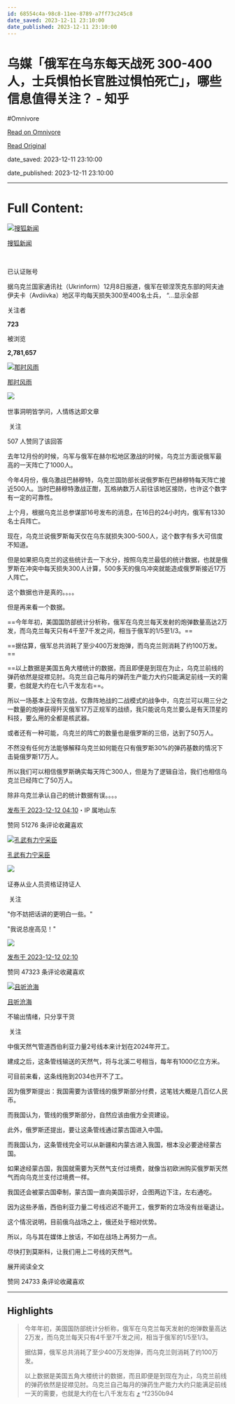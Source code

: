 ```yaml
---
id: 68554c4a-98c8-11ee-8789-a7ff73c245c8
date_saved: 2023-12-11 23:10:00
date_published: 2023-12-11 23:10:00
---
```


# 乌媒「俄军在乌东每天战死 300-400 人，士兵惧怕长官胜过惧怕死亡」，哪些信息值得关注？ - 知乎
#Omnivore

[Read on Omnivore](https://omnivore.app/me/300-400-18c5d242afe)

[Read Original](https://www.zhihu.com/question/634300870/answer/3322614134)

date_saved: 2023-12-11 23:10:00

date_published: 2023-12-11 23:10:00

--- 

# Full Content: 

[![搜狐新闻](https://proxy-prod.omnivore-image-cache.app/0x0,stg0yDwTcei7OqZVGYVGfoI36tapwg-2bSn80Uywi7wM/https://picx.zhimg.com/v2-1b61e631080d778a6bae88f13cb959ea_l.jpg?source=1def8aca)](https://www.zhihu.com/org/sou-hu-xin-wen-59)

[搜狐新闻](https://www.zhihu.com/org/sou-hu-xin-wen-59)

[​](https://www.zhihu.com/question/48510028)

已认证账号

据乌克兰国家通讯社（Ukrinform）12月8日报道，俄军在顿涅茨克东部的阿夫迪伊夫卡（Avdiivka）地区平均每天损失300至400名士兵， “…显示全部 ​

关注者

**723**

被浏览

**2,781,657**

[![那时风雨](https://proxy-prod.omnivore-image-cache.app/0x0,sPVk-qV_iQZdOS4DSIh8wH6e7tkBhJYaIt-SiIW89mBU/https://picx.zhimg.com/v2-d370ba0bc1976be5b96716f5852f060c_l.jpg?source=2c26e567)](https://www.zhihu.com/people/nashifengyu)

[那时风雨](https://www.zhihu.com/people/nashifengyu)

​![](https://proxy-prod.omnivore-image-cache.app/0x0,sKBtfFYtK0ROqGdvN0zCp5BhZ6pS4CW6jvNAosyO8byE/https://pica.zhimg.com/v2-4812630bc27d642f7cafcd6cdeca3d7a.jpg?source=88ceefae)

世事洞明皆学问，人情练达即文章

​ 关注

507 人赞同了该回答

去年12月份的时候，乌军与俄军在赫尔松地区激战的时候，乌克兰方面说俄军最高的一天阵亡了1000人。

今年4月份，俄乌激战巴赫穆特，乌克兰国防部长说俄罗斯在巴赫穆特每天阵亡接近500人。当时巴赫穆特激战正酣，瓦格纳数万人前往该地区接防，也许这个数字有一定的可靠性。

上个月，根据乌克兰总参谋部16号发布的消息，在16日的24小时内，俄军有1330名士兵阵亡。

现在，乌克兰说俄罗斯每天仅在乌东就损失300-500人，这个数字有多大可信度不知道。

但是如果把乌克兰的这些统计去一下水分，按照乌克兰最低的统计数据，也就是俄罗斯在冲突中每天损失300人计算，500多天的俄乌冲突就能造成俄罗斯接近17万人阵亡。

这个数据也许是真的。。。。

但是再来看一个数据。

==今年年初，美国国防部统计分析称，俄军在乌克兰每天发射的炮弹数量高达2万发，而乌克兰每天只有4千至7千发之间，相当于俄军的1/5至1/3。==

==据估算，俄军总共消耗了至少400万发炮弹，而乌克兰则消耗了约100万发。==

==以上数据是美国五角大楼统计的数据，而且即便是到现在为止，乌克兰前线的弹药依然是捉襟见肘。乌克兰自己每月的弹药生产能力大约只能满足前线一天的需要，也就是大约在七八千发左右==。

所以一场基本上没有空战，仅靠阵地战的二战模式的战争中，乌克兰可以用三分之一数量的炮弹获得歼灭俄军17万正规军的战绩，我只能说乌克兰要么是有天顶星的科技，要么用的全都是核武器。

或者还有一种可能，乌克兰的阵亡的数量也是俄罗斯的三倍，达到了50万人。

不然没有任何方法能够解释乌克兰如何能在只有俄罗斯30%的弹药基数的情况下击毙俄罗斯17万人。

所以我们可以相信俄罗斯确实每天阵亡300人，但是为了逻辑自洽，我们也相信乌克兰已经阵亡了50万人。

除非乌克兰承认自己的统计数据有误。。。。

[发布于 2023-12-12 04:10](https://www.zhihu.com/question/634300870/answer/3322614134)・IP 属地山东

​赞同 512​​76 条评论​收藏​喜欢

[![孔武有力宁采臣](https://proxy-prod.omnivore-image-cache.app/0x0,sRtgN_LDUD-bnx21xHbcLgJNxVLAEBhu_oCCPiLmwcEI/https://picx.zhimg.com/v2-7cba51f07e10f43e29a66c45c44920ae_l.jpg?source=1def8aca)](https://www.zhihu.com/people/chirs-26)

[孔武有力宁采臣](https://www.zhihu.com/people/chirs-26)

[​](https://www.zhihu.com/question/48510028)​![](https://proxy-prod.omnivore-image-cache.app/0x0,sEQaOWrSM4sYxMszrQ6lhsM51WgM5AvlqxCkeG6GJZz4/https://pic1.zhimg.com/v2-4812630bc27d642f7cafcd6cdeca3d7a.jpg?source=88ceefae)

证券从业人员资格证持证人

​ 关注

"你不妨把话讲的更明白一些。"

"我说总座高见！"

![](https://proxy-prod.omnivore-image-cache.app/892x653,sEG__OW57_0CbYQt2ivVOiDZgqYZWyIdR0-aauEaDvqA/https://picx.zhimg.com/50/v2-19071bcb6bbc7fa67bdd3e6587c39ea3_720w.jpg?source=1def8aca)

[发布于 2023-12-12 02:10](https://www.zhihu.com/question/634300870/answer/3322429441)

​赞同 473​​23 条评论​收藏​喜欢

[![且听沧海](https://proxy-prod.omnivore-image-cache.app/0x0,sJXSYhjimo6-7K8Wwpjwj9d8LMc0u-NML6VYFeEdZ6_Q/https://pica.zhimg.com/v2-8d92d220012187cec209e72a54e979b5_l.jpg?source=1def8aca)](https://www.zhihu.com/people/qie-ting-cang-hai-69)

[且听沧海](https://www.zhihu.com/people/qie-ting-cang-hai-69)

不输出情绪，只分享干货

​ 关注

中俄天然气管道西伯利亚力量2号线本来计划在2024年开工。

建成之后，这条管线输送的天然气，将与北溪二号相当，每年有1000亿立方米。

可目前来看，这条线拖到2034也开不了工。

因为俄罗斯提出：我国需要为该管线的俄罗斯部分付费，这笔钱大概是几百亿人民币。

而我国认为，管线的俄罗斯部分，自然应该由俄方全资建设。

此外，俄罗斯还提出，要让这条管线通过蒙古国进入中国。

而我国认为，这条管线完全可以从新疆和内蒙古进入我国，根本没必要途经蒙古国。

如果途经蒙古国，我国就需要为天然气支付过境费，就像当初欧洲购买俄罗斯天然气而向乌克兰支付过境费一样。

我国还会被蒙古国牵制，蒙古国一直向美国示好，企图两边下注，左右通吃。

因为这些矛盾，西伯利亚力量二号线迟迟不能开工，俄罗斯的立场没有丝毫退让。

这个情况说明，目前俄乌战场之上，俄还处于相对优势。

所以，乌与其在媒体上放话，不如在战场上再努力一点。

尽快打到莫斯科，让我们用上二号线的天然气。

展开阅读全文​

​赞同 247​​33 条评论​收藏​喜欢

---

## Highlights

> 今年年初，美国国防部统计分析称，俄军在乌克兰每天发射的炮弹数量高达2万发，而乌克兰每天只有4千至7千发之间，相当于俄军的1/5至1/3。
> 
> 据估算，俄军总共消耗了至少400万发炮弹，而乌克兰则消耗了约100万发。
> 
> 以上数据是美国五角大楼统计的数据，而且即便是到现在为止，乌克兰前线的弹药依然是捉襟见肘。乌克兰自己每月的弹药生产能力大约只能满足前线一天的需要，也就是大约在七八千发左右 [⤴️](https://omnivore.app/me/300-400-18c5d242afe#f2350b94-cd7f-4ebd-a559-d320f29e27e6)  ^f2350b94

